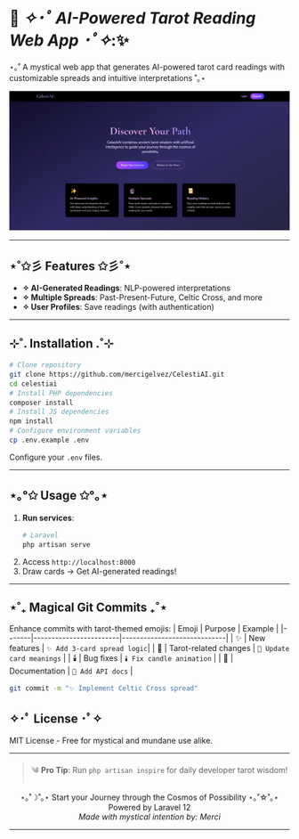# 🔮 *✧･ﾟ AI-Powered Tarot Reading Web App ･ﾟ✧*:✨

⋆｡˚ A mystical web app that generates AI-powered tarot card readings with customizable spreads and intuitive interpretations ˚｡⋆

<div align="center">
  <img src="public/images/demo.png" alt="cosmo">
</div>

---

## ⋆˚✩彡 Features ✩彡˚⋆
- **✧ AI-Generated Readings**: NLP-powered interpretations
- **✧ Multiple Spreads**: Past-Present-Future, Celtic Cross, and more
- **✧ User Profiles**: Save readings (with authentication)

---

## ⊹˚. Installation .˚⊹
```bash
# Clone repository
git clone https://github.com/mercigelvez/CelestiAI.git
cd celestiai
# Install PHP dependencies
composer install
# Install JS dependencies
npm install
# Configure environment variables
cp .env.example .env
```
Configure your `.env` files.

---

## ⋆｡°✩ Usage ✩°｡⋆
1. **Run services**:
   ```bash
   # Laravel
   php artisan serve
   ```
2. Access `http://localhost:8000`
3. Draw cards → Get AI-generated readings!

---

## ⋆˚₊ Magical Git Commits ₊˚⋆
Enhance commits with tarot-themed emojis:
| Emoji | Purpose                | Example                     |
|-------|------------------------|-----------------------------|
| ✨    | New features           | `✨ Add 3-card spread logic`|
| 🔮    | Tarot-related changes  | `🔮 Update card meanings`   |
| 🕯️    | Bug fixes              | `🕯️ Fix candle animation`  |
| 📜    | Documentation          | `📜 Add API docs`           |

```bash
git commit -m "✨ Implement Celtic Cross spread"
```

## ✧･ﾟ License ･ﾟ✧
MIT License - Free for mystical and mundane use alike.

---

> ༄ **Pro Tip**: Run `php artisan inspire` for daily developer tarot wisdom!

<div align="center">
  ⋆｡˚☽˚｡⋆ Start your Journey through the Cosmos of Possibility ⋆｡˚☆˚｡⋆<br>
  Powered by Laravel 12 <br>
  <i>Made with mystical intention by: Merci</i>
</div>

---
